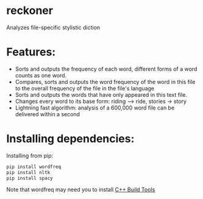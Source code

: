 # reckoner
Analyzes file-specific stylistic diction

# Features:
- Sorts and outputs the frequency of each word, different forms of a word counts as one word.
- Compares, sorts and outputs the word frequency of the word in this file to the overall frequency of the file in the file's language
- Sorts and outputs the words that have only appeared in this text file. 
- Changes every word to its base form: riding --> ride, stories -> story
- Lightning fast algorithm: analysis of a 600,000 word file can be delivered within a second

# Installing dependencies:
Installing from pip:
```markdown
pip install wordfreq
pip install nltk
pip install spacy
```
Note that wordfreq may need you to install [C++ Build Tools](https://go.microsoft.com/fwlink/?LinkId=691126)
